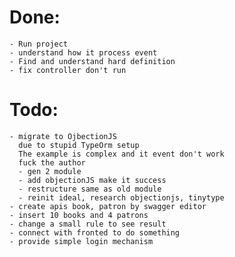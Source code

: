 # Done:
    - Run project
    - understand how it process event
    - Find and understand hard definition
    - fix controller don't run
# Todo:
    - migrate to OjbectionJS
      due to stupid TypeOrm setup
      The example is complex and it event don't work
      fuck the author
      - gen 2 module
      - add objectionJS make it success
      - restructure same as old module
      - reinit ideal, research objectionjs, tinytype
    - create apis book, patron by swagger editor
    - insert 10 books and 4 patrons 
    - change a small rule to see result
    - connect with fronted to do something
    - provide simple login mechanism


